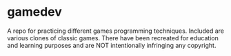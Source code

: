# gamedev

A repo for practicing different games programming techniques. Included are various clones of classic games. There have been recreated for education and learning purposes and are NOT intentionally infringing any copyright.
